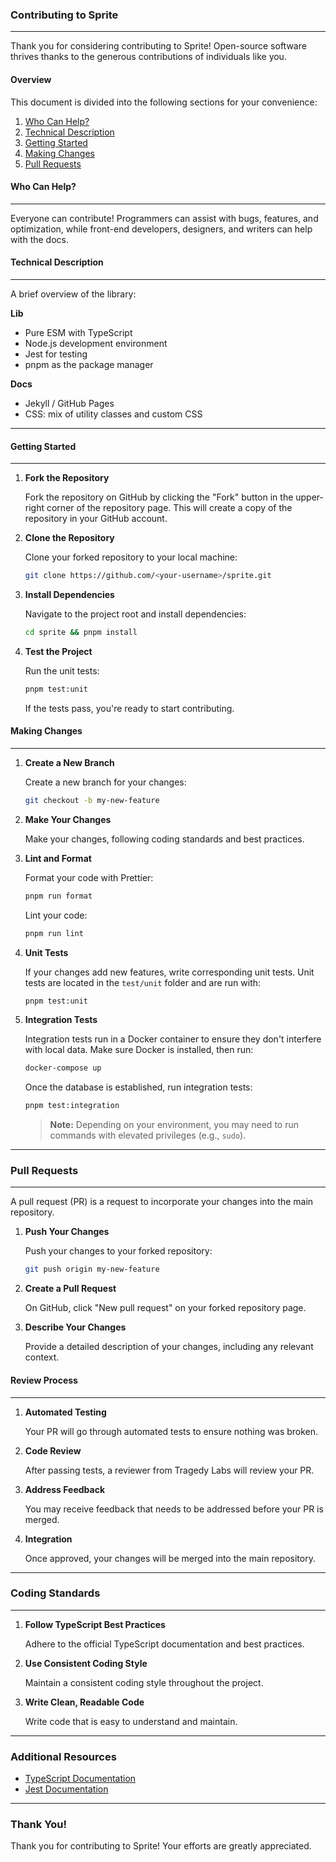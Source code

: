 ### Contributing to Sprite

---

Thank you for considering contributing to Sprite! Open-source software thrives thanks to the generous contributions of individuals like you.

#### Overview

This document is divided into the following sections for your convenience:

1. [Who Can Help?](#who-can-help)
2. [Technical Description](#technical-description)
3. [Getting Started](#getting-started)
4. [Making Changes](#making-changes)
5. [Pull Requests](#pull-requests)

#### Who Can Help?

---

Everyone can contribute! Programmers can assist with bugs, features, and optimization, while front-end developers, designers, and writers can help with the docs.

#### Technical Description

---

A brief overview of the library:

**Lib**

- Pure ESM with TypeScript
- Node.js development environment
- Jest for testing
- pnpm as the package manager

**Docs**

- Jekyll / GitHub Pages
- CSS: mix of utility classes and custom CSS

---

#### Getting Started

---

1. **Fork the Repository**

   Fork the repository on GitHub by clicking the "Fork" button in the upper-right corner of the repository page. This will create a copy of the repository in your GitHub account.

2. **Clone the Repository**

   Clone your forked repository to your local machine:

   ```sh
   git clone https://github.com/<your-username>/sprite.git
   ```

3. **Install Dependencies**

   Navigate to the project root and install dependencies:

   ```sh
   cd sprite && pnpm install
   ```

4. **Test the Project**

   Run the unit tests:

   ```sh
   pnpm test:unit
   ```

   If the tests pass, you're ready to start contributing.

#### Making Changes

---

1. **Create a New Branch**

   Create a new branch for your changes:

   ```sh
   git checkout -b my-new-feature
   ```

2. **Make Your Changes**

   Make your changes, following coding standards and best practices.

3. **Lint and Format**

   Format your code with Prettier:

   ```sh
   pnpm run format
   ```

   Lint your code:

   ```sh
   pnpm run lint
   ```

4. **Unit Tests**

   If your changes add new features, write corresponding unit tests. Unit tests are located in the `test/unit` folder and are run with:

   ```sh
   pnpm test:unit
   ```

5. **Integration Tests**

   Integration tests run in a Docker container to ensure they don't interfere with local data. Make sure Docker is installed, then run:

   ```sh
   docker-compose up
   ```

   Once the database is established, run integration tests:

   ```sh
   pnpm test:integration
   ```

   > **Note:** Depending on your environment, you may need to run commands with elevated privileges (e.g., `sudo`).

---

### Pull Requests

---

A pull request (PR) is a request to incorporate your changes into the main repository.

1. **Push Your Changes**

   Push your changes to your forked repository:

   ```sh
   git push origin my-new-feature
   ```

2. **Create a Pull Request**

   On GitHub, click "New pull request" on your forked repository page.

3. **Describe Your Changes**

   Provide a detailed description of your changes, including any relevant context.

#### Review Process

---

1. **Automated Testing**

   Your PR will go through automated tests to ensure nothing was broken.

2. **Code Review**

   After passing tests, a reviewer from Tragedy Labs will review your PR.

3. **Address Feedback**

   You may receive feedback that needs to be addressed before your PR is merged.

4. **Integration**

   Once approved, your changes will be merged into the main repository.

---

### Coding Standards

---

1. **Follow TypeScript Best Practices**

   Adhere to the official TypeScript documentation and best practices.

2. **Use Consistent Coding Style**

   Maintain a consistent coding style throughout the project.

3. **Write Clean, Readable Code**

   Write code that is easy to understand and maintain.

---

### Additional Resources

- [TypeScript Documentation](https://www.typescriptlang.org/docs/)
- [Jest Documentation](https://archive.jestjs.io/docs/en/22.x/getting-started.html)

---

### Thank You!

Thank you for contributing to Sprite! Your efforts are greatly appreciated.

